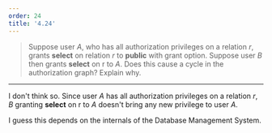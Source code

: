 ```yaml
---
order: 24
title: '4.24'
---
```

> Suppose user _A_, who has all authorization privileges on a relation _r_, grants **select**
> on relation _r_ to **public** with grant option. Suppose user _B_ then grants **select** on 
> r to _A_. Does this cause a cycle in the authorization graph? Explain why. 

--------------------------------

I don't think so. Since user _A_ has all authorization privileges on a relation _r_, _B_ granting 
**select** on r to _A_ doesn't bring any new privilege to user _A_. 

I guess this depends on the internals of the Database Management System. 
